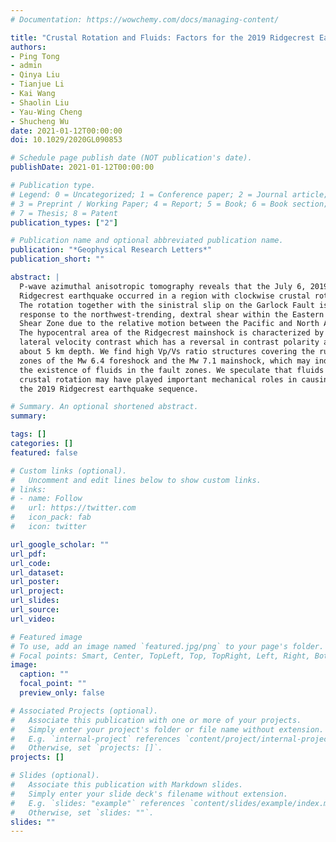 ```yaml
---
# Documentation: https://wowchemy.com/docs/managing-content/

title: "Crustal Rotation and Fluids: Factors for the 2019 Ridgecrest Earthquake Sequence?"
authors:
- Ping Tong
- admin
- Qinya Liu
- Tianjue Li
- Kai Wang
- Shaolin Liu
- Yau-Wing Cheng
- Shucheng Wu
date: 2021-01-12T00:00:00
doi: 10.1029/2020GL090853

# Schedule page publish date (NOT publication's date).
publishDate: 2021-01-12T00:00:00

# Publication type.
# Legend: 0 = Uncategorized; 1 = Conference paper; 2 = Journal article;
# 3 = Preprint / Working Paper; 4 = Report; 5 = Book; 6 = Book section;
# 7 = Thesis; 8 = Patent
publication_types: ["2"]

# Publication name and optional abbreviated publication name.
publication: "*Geophysical Research Letters*"
publication_short: ""

abstract: |
  P-wave azimuthal anisotropic tomography reveals that the July 6, 2019 Mw 7.1
  Ridgecrest earthquake occurred in a region with clockwise crustal rotation.
  The rotation together with the sinistral slip on the Garlock Fault is a
  response to the northwest-trending, dextral shear within the Eastern California
  Shear Zone due to the relative motion between the Pacific and North America Plates.
  The hypocentral area of the Ridgecrest mainshock is characterized by a sharp
  lateral velocity contrast which has a reversal in contrast polarity at
  about 5 km depth. We find high Vp/Vs ratio structures covering the rupture
  zones of the Mw 6.4 foreshock and the Mw 7.1 mainshock, which may indicate
  the existence of fluids in the fault zones. We speculate that fluids and
  crustal rotation may have played important mechanical roles in causing
  the 2019 Ridgecrest earthquake sequence.

# Summary. An optional shortened abstract.
summary:

tags: []
categories: []
featured: false

# Custom links (optional).
#   Uncomment and edit lines below to show custom links.
# links:
# - name: Follow
#   url: https://twitter.com
#   icon_pack: fab
#   icon: twitter

url_google_scholar: ""
url_pdf:
url_code:
url_dataset:
url_poster:
url_project:
url_slides:
url_source:
url_video:

# Featured image
# To use, add an image named `featured.jpg/png` to your page's folder.
# Focal points: Smart, Center, TopLeft, Top, TopRight, Left, Right, BottomLeft, Bottom, BottomRight.
image:
  caption: ""
  focal_point: ""
  preview_only: false

# Associated Projects (optional).
#   Associate this publication with one or more of your projects.
#   Simply enter your project's folder or file name without extension.
#   E.g. `internal-project` references `content/project/internal-project/index.md`.
#   Otherwise, set `projects: []`.
projects: []

# Slides (optional).
#   Associate this publication with Markdown slides.
#   Simply enter your slide deck's filename without extension.
#   E.g. `slides: "example"` references `content/slides/example/index.md`.
#   Otherwise, set `slides: ""`.
slides: ""
---
```

